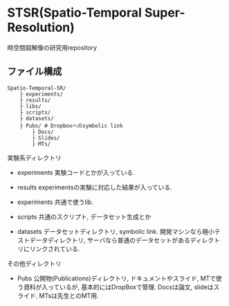 # STSR(Spatio-Temporal Super-Resolution)
時空間超解像の研究用repository

## ファイル構成
```
Spatio-Temporal-SR/
    ├ experiments/
    ├ results/
    ├ libs/
    ├ scripts/
    ├ datasets/
    ├ Pubs/ # Dropboxへのsymbolic link
        ├ Docs/
        ├ Slides/
        ├ MTs/
```
実験系ディレクトリ
- experiments
実験コードとかが入っている.
- results
experimentsの実験に対応した結果が入っている.
- experiments
共通で使うlib.

- scripts
共通のスクリプト, データセット生成とか
- datasets
データセットディレクトリ, symbolic link. 開発マシンなら極小テストデータディレクトリ, サーバなら普通のデータセットがあるディレクトリにリンクされている.

その他ディレクトリ
- Pubs
公開物(Publications)ディレクトリ, ドキュメントやスライド, MTで使う資料が入っているが, 基本的にはDropBoxで管理.
Docsは論文, slideはスライド. MTsは先生とのMT用.

